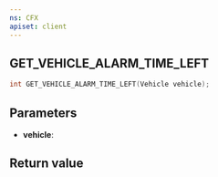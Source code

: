 ```yaml
---
ns: CFX
apiset: client
---
```

## GET_VEHICLE_ALARM_TIME_LEFT

```c
int GET_VEHICLE_ALARM_TIME_LEFT(Vehicle vehicle);
```


## Parameters
* **vehicle**: 

## Return value
